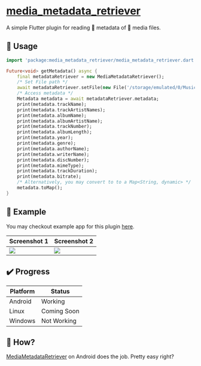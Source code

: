 # [media_metadata_retriever](https://github.com/alexmercerind/media_metadata_retriever)

A simple Flutter plugin for reading :bookmark: metadata of :musical_note: media files.

## :triangular_ruler: Usage

```dart
import 'package:media_metadata_retriever/media_metadata_retriever.dart';

Future<void> getMetadata() async {
    final metadataRetriever = new MediaMetadataRetriever();
    /* Set File path */
    await metadataRetriever.setFile(new File('/storage/emulated/0/Music/music.aac'));
    /* Access metadata */
    Metadata metadata = await metadataRetriever.metadata;
    print(metadata.trackName);
    print(metadata.trackArtistNames);
    print(metadata.albumName);
    print(metadata.albumArtistName);
    print(metadata.trackNumber);
    print(metadata.albumLength);
    print(metadata.year);
    print(metadata.genre);
    print(metadata.authorName);
    print(metadata.writerName);
    print(metadata.discNumber);
    print(metadata.mimeType);
    print(metadata.trackDuration);
    print(metadata.bitrate);
    /* Alternatively, you may convert to to a Map<String, dynamic> */
    metadata.toMap();
}
```

## :iphone: Example

You may checkout example app for this plugin [here](https://github.com/alexmercerind/media_metadata_retriever/tree/master/example/lib/main.dart).


|Screenshot 1                                                                                                   |Screenshot 2                                                                                       |
|---------------------------------------------------------------------------------------------------------------|----------------------------------------------------------------------------------------|
|![](https://github.com/alexmercerind/media_metadata_retriever/blob/master/screenshots/screenshot0.png?raw=true)|![](https://github.com/alexmercerind/media_metadata_retriever/blob/master/screenshots/screenshot1.png?raw=true)|


## :heavy_check_mark: Progress

|Platform|Status     |
|--------|-----------|
|Android |Working    |
|Linux   |Coming Soon|
|Windows |Not Working|


## :safety_pin: How?

[MediaMetadataRetriever](https://developer.android.com/reference/android/media/MediaMetadataRetriever) on Android does the job. Pretty easy right?
